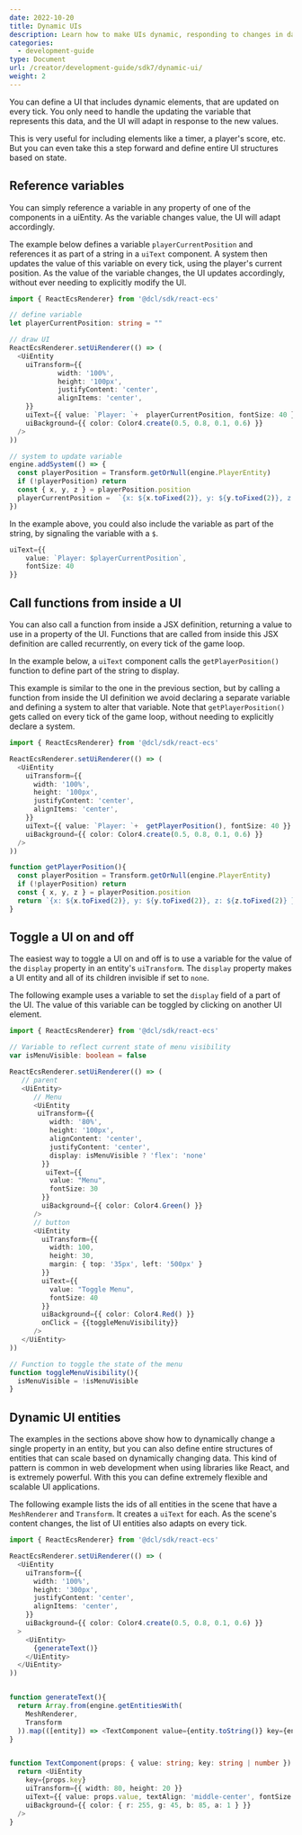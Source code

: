 ```yaml
---
date: 2022-10-20
title: Dynamic UIs
description: Learn how to make UIs dynamic, responding to changes in data.
categories:
  - development-guide
type: Document
url: /creator/development-guide/sdk7/dynamic-ui/
weight: 2
---
```



You can define a UI that includes dynamic elements, that are updated on every tick. You only need to handle the updating the variable that represents this data, and the UI will adapt in response to the new values.

This is very useful for including elements like a timer, a player's score, etc. But you can even take this a step forward and define entire UI structures based on state.

## Reference variables

You can simply reference a variable in any property of one of the components in a uiEntity. As the variable changes value, the UI will adapt accordingly.

The example below defines a variable `playerCurrentPosition` and references it as part of a string in a `uiText` component. A system then updates the value of this variable on every tick, using the player's current position. As the value of the variable changes, the UI updates accordingly, without ever needing to explicitly modify the UI.

```ts
import { ReactEcsRenderer} from '@dcl/sdk/react-ecs'

// define variable
let playerCurrentPosition: string = ""

// draw UI
ReactEcsRenderer.setUiRenderer(() => (
  <UiEntity
    uiTransform={{
			width: '100%',
			height: '100px',
			justifyContent: 'center',
			alignItems: 'center',
    }}
    uiText={{ value: `Player: `+  playerCurrentPosition, fontSize: 40 }}
    uiBackground={{ color: Color4.create(0.5, 0.8, 0.1, 0.6) }}
  />
))

// system to update variable
engine.addSystem(() => {
  const playerPosition = Transform.getOrNull(engine.PlayerEntity)
  if (!playerPosition) return
  const { x, y, z } = playerPosition.position
  playerCurrentPosition =  `{x: ${x.toFixed(2)}, y: ${y.toFixed(2)}, z: ${z.toFixed(2)} }`
})
```

In the example above, you could also include the variable as part of the string, by signaling the variable with a `$`.

```ts
uiText={{
	value: `Player: $playerCurrentPosition`,
	fontSize: 40
}}
```


## Call functions from inside a UI

You can also call a function from inside a JSX definition, returning a value to use in a property of the UI. Functions that are called from inside this JSX definition are called recurrently, on every tick of the game loop.

In the example below, a `uiText` component calls the `getPlayerPosition()` function to define part of the string to display.

This example is similar to the one in the previous section, but by calling a function from inside the UI definition we avoid declaring a separate variable and defining a system to alter that variable. Note that `getPlayerPosition()` gets called on every tick of the game loop, without needing to explicitly declare a system.


```ts
import { ReactEcsRenderer} from '@dcl/sdk/react-ecs'

ReactEcsRenderer.setUiRenderer(() => (
  <UiEntity
    uiTransform={{
      width: '100%',
      height: '100px',
      justifyContent: 'center',
      alignItems: 'center',
    }}
    uiText={{ value: `Player: `+  getPlayerPosition(), fontSize: 40 }}
    uiBackground={{ color: Color4.create(0.5, 0.8, 0.1, 0.6) }}
  />
))

function getPlayerPosition(){
  const playerPosition = Transform.getOrNull(engine.PlayerEntity)
  if (!playerPosition) return
  const { x, y, z } = playerPosition.position
  return `{x: ${x.toFixed(2)}, y: ${y.toFixed(2)}, z: ${z.toFixed(2)} }`
}
```


## Toggle a UI on and off

The easiest way to toggle a UI on and off is to use a variable for the value of the `display` property in an entity's `uiTransform`. The `display` property makes a UI entity and all of its children invisible if set to `none`.

The following example uses a variable to set the `display` field of a part of the UI. The value of this variable can be toggled by clicking on another UI element.

```ts
import { ReactEcsRenderer} from '@dcl/sdk/react-ecs'

// Variable to reflect current state of menu visibility
var isMenuVisible: boolean = false

ReactEcsRenderer.setUiRenderer(() => (
   // parent
   <UiEntity>
      // Menu
      <UiEntity
       uiTransform={{
          width: '80%',
          height: '100px',
          alignContent: 'center',
          justifyContent: 'center',
          display: isMenuVisible ? 'flex': 'none'
        }}
         uiText={{
          value: "Menu",
          fontSize: 30
        }}
        uiBackground={{ color: Color4.Green() }}
      />
      // button
      <UiEntity
        uiTransform={{
          width: 100,
          height: 30,
          margin: { top: '35px', left: '500px' }
        }}
        uiText={{
          value: "Toggle Menu",
          fontSize: 40
        }}
        uiBackground={{ color: Color4.Red() }}
        onClick = {{toggleMenuVisibility}}
      />
   </UiEntity>
))

// Function to toggle the state of the menu
function toggleMenuVisibility(){
  isMenuVisible = !isMenuVisible
}
```

<!-- TODO: Make example pretty, with better positioning of entities -->





## Dynamic UI entities

The examples in the sections above show how to dynamically change a single property in an entity, but you can also define entire structures of entities that can scale based on dynamically changing data. This kind of pattern is common in web development when using libraries like React, and is extremely powerful. With this you can define extremely flexible and scalable UI applications.

The following example lists the ids of all entities in the scene that have a `MeshRenderer` and `Transform`. It creates a `uiText` for each. As the scene's content changes, the list of UI entities also adapts on every tick.

```ts
import { ReactEcsRenderer} from '@dcl/sdk/react-ecs'

ReactEcsRenderer.setUiRenderer(() => (
  <UiEntity
    uiTransform={{
      width: '100%',
      height: '300px',
      justifyContent: 'center',
      alignItems: 'center',
    }}
    uiBackground={{ color: Color4.create(0.5, 0.8, 0.1, 0.6) }}
  >
    <UiEntity>
      {generateText()}
    </UiEntity>
  </UiEntity>
))


function generateText(){
  return Array.from(engine.getEntitiesWith(
    MeshRenderer,
    Transform
  )).map(([entity]) => <TextComponent value={entity.toString()} key={entity} /> )
}


function TextComponent(props: { value: string; key: string | number }) {
  return <UiEntity
    key={props.key}
    uiTransform={{ width: 80, height: 20 }}
    uiText={{ value: props.value, textAlign: 'middle-center', fontSize: 12 }}
    uiBackground={{ color: { r: 255, g: 45, b: 85, a: 1 } }}
  />
}
```



<!-- TODO: explain how `key` is used
  to give an element in a query a reference
  required when iterating over a query of elements
Only used for recursive react-like things with queries -->